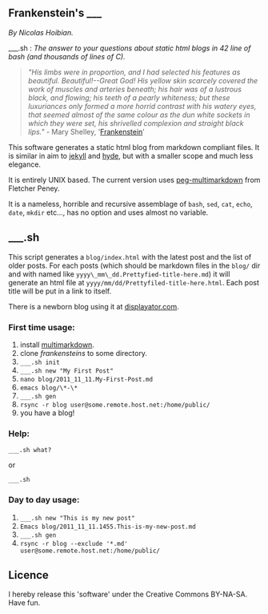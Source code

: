 ## Frankenstein's ___

_By Nicolas Hoibian._

\___.sh : _The answer to your questions about static html blogs in
42 line of bash (and thousands of lines of C)._

>_"His limbs were in proportion, and I had selected his features as
>beautiful. Beautiful!--Great God! His yellow skin scarcely covered
>the work of muscles and arteries beneath; his hair was of a lustrous
>black, and flowing; his teeth of a pearly whiteness; but these
>luxuriances only formed a more horrid contrast with his watery eyes,
>that seemed almost of the same colour as the dun white sockets in
>which they were set, his shrivelled complexion and straight black
>lips."_ - Mary Shelley, '[Frankenstein][frank]'

This software generates a static html blog from markdown compliant
files. It is similar in aim to [jekyll][] and [hyde][], but with a
smaller scope and much less elegance.

It is entirely UNIX based. The current version uses
[peg-multimarkdown][mmd] from Fletcher Peney.

It is a nameless, horrible and recursive assemblage of `bash`, `sed`,
`cat`, `echo`, `date`, `mkdir` etc..., has no option and uses almost
no variable.


## ___.sh


This script generates a `blog/index.html` with the latest post and
the list of older posts. For each posts (which should be markdown
files in the `blog/` dir and with named like
`yyyy\_mm\_dd.Prettyfied-title-here.md`) it will generate an html file
at `yyyy/mm/dd/Prettyfiled-title-here.html`. Each post title will be
put in a link to itself.

There is a newborn blog using it at [displayator.com](http://www.displayator.com/blog/).



### First time usage:

1. install [multimarkdown][mmd].
2. clone _frankensteins_ to some directory.
3. `___.sh init`
4. `___.sh new "My First Post"`
5. `nano blog/2011_11_11.My-First-Post.md`
6. `emacs blog/\*-\*`
7. `___.sh gen`
8. `rsync -r blog user@some.remote.host.net:/home/public/`
9. you have a blog!


### Help:


`___.sh what?`

or 

`___.sh`



### Day to day usage:

1. `___.sh new "This is my new post"`
2. `Emacs blog/2011_11_11.1455.This-is-my-new-post.md`
3. `___.sh gen`
4. `rsync -r blog --exclude '*.md' user@some.remote.host.net:/home/public/`


## Licence

I hereby release this 'software' under the Creative Commons
BY-NA-SA. Have fun.

[mmd]:http://fletcherpenney.net/multimarkdown/
[jekyll]:http://jekyllrb.com/
[hyde]:http://ringce.com/hyde
[frank]:http://www.literature.org/authors/shelley-mary/frankenstein/chapter-05.html
